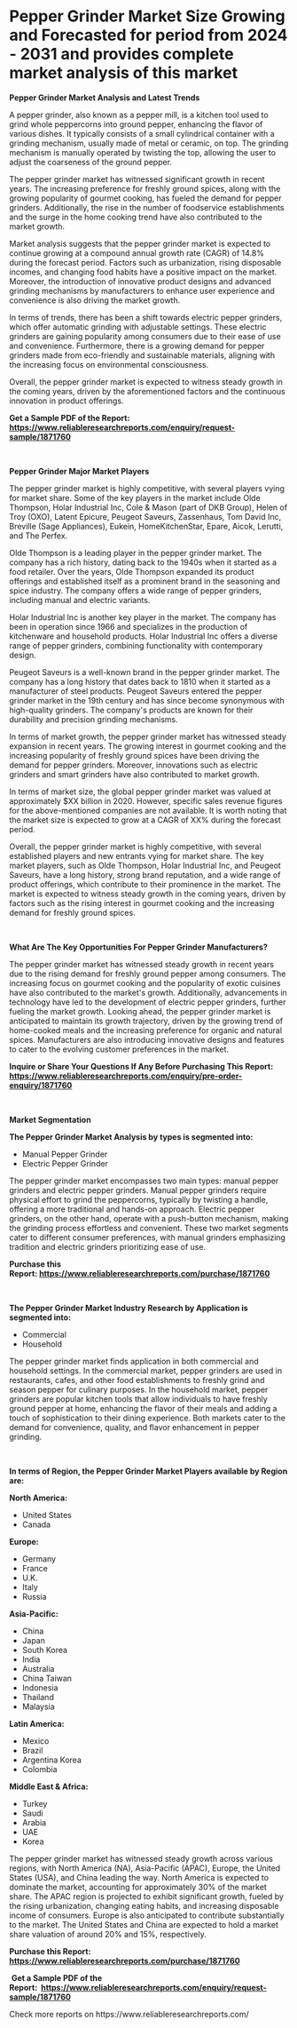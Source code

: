 <p><h1>Pepper Grinder Market Size Growing and Forecasted for period from 2024 - 2031 and provides complete market analysis of this market</h1></p><p><strong>Pepper Grinder Market Analysis and Latest Trends</strong></p>
<p><p>A pepper grinder, also known as a pepper mill, is a kitchen tool used to grind whole peppercorns into ground pepper, enhancing the flavor of various dishes. It typically consists of a small cylindrical container with a grinding mechanism, usually made of metal or ceramic, on top. The grinding mechanism is manually operated by twisting the top, allowing the user to adjust the coarseness of the ground pepper.</p><p>The pepper grinder market has witnessed significant growth in recent years. The increasing preference for freshly ground spices, along with the growing popularity of gourmet cooking, has fueled the demand for pepper grinders. Additionally, the rise in the number of foodservice establishments and the surge in the home cooking trend have also contributed to the market growth.</p><p>Market analysis suggests that the pepper grinder market is expected to continue growing at a compound annual growth rate (CAGR) of 14.8% during the forecast period. Factors such as urbanization, rising disposable incomes, and changing food habits have a positive impact on the market. Moreover, the introduction of innovative product designs and advanced grinding mechanisms by manufacturers to enhance user experience and convenience is also driving the market growth.</p><p>In terms of trends, there has been a shift towards electric pepper grinders, which offer automatic grinding with adjustable settings. These electric grinders are gaining popularity among consumers due to their ease of use and convenience. Furthermore, there is a growing demand for pepper grinders made from eco-friendly and sustainable materials, aligning with the increasing focus on environmental consciousness.</p><p>Overall, the pepper grinder market is expected to witness steady growth in the coming years, driven by the aforementioned factors and the continuous innovation in product offerings.</p></p>
<p><strong>Get a Sample PDF of the Report:&nbsp; <a href="https://www.reliableresearchreports.com/enquiry/request-sample/1871760">https://www.reliableresearchreports.com/enquiry/request-sample/1871760</a></strong></p>
<p>&nbsp;</p>
<p><strong>Pepper Grinder Major Market Players</strong></p>
<p><p>The pepper grinder market is highly competitive, with several players vying for market share. Some of the key players in the market include Olde Thompson, Holar Industrial Inc, Cole & Mason (part of DKB Group), Helen of Troy (OXO), Latent Epicure, Peugeot Saveurs, Zassenhaus, Tom David Inc, Breville (Sage Appliances), Eukein, HomeKitchenStar, Epare, Aicok, Lerutti, and The Perfex.</p><p>Olde Thompson is a leading player in the pepper grinder market. The company has a rich history, dating back to the 1940s when it started as a food retailer. Over the years, Olde Thompson expanded its product offerings and established itself as a prominent brand in the seasoning and spice industry. The company offers a wide range of pepper grinders, including manual and electric variants.</p><p>Holar Industrial Inc is another key player in the market. The company has been in operation since 1966 and specializes in the production of kitchenware and household products. Holar Industrial Inc offers a diverse range of pepper grinders, combining functionality with contemporary design.</p><p>Peugeot Saveurs is a well-known brand in the pepper grinder market. The company has a long history that dates back to 1810 when it started as a manufacturer of steel products. Peugeot Saveurs entered the pepper grinder market in the 19th century and has since become synonymous with high-quality grinders. The company's products are known for their durability and precision grinding mechanisms.</p><p>In terms of market growth, the pepper grinder market has witnessed steady expansion in recent years. The growing interest in gourmet cooking and the increasing popularity of freshly ground spices have been driving the demand for pepper grinders. Moreover, innovations such as electric grinders and smart grinders have also contributed to market growth.</p><p>In terms of market size, the global pepper grinder market was valued at approximately $XX billion in 2020. However, specific sales revenue figures for the above-mentioned companies are not available. It is worth noting that the market size is expected to grow at a CAGR of XX% during the forecast period.</p><p>Overall, the pepper grinder market is highly competitive, with several established players and new entrants vying for market share. The key market players, such as Olde Thompson, Holar Industrial Inc, and Peugeot Saveurs, have a long history, strong brand reputation, and a wide range of product offerings, which contribute to their prominence in the market. The market is expected to witness steady growth in the coming years, driven by factors such as the rising interest in gourmet cooking and the increasing demand for freshly ground spices.</p></p>
<p>&nbsp;</p>
<p><strong>What Are The Key Opportunities For Pepper Grinder Manufacturers?</strong></p>
<p><p>The pepper grinder market has witnessed steady growth in recent years due to the rising demand for freshly ground pepper among consumers. The increasing focus on gourmet cooking and the popularity of exotic cuisines have also contributed to the market's growth. Additionally, advancements in technology have led to the development of electric pepper grinders, further fueling the market growth. Looking ahead, the pepper grinder market is anticipated to maintain its growth trajectory, driven by the growing trend of home-cooked meals and the increasing preference for organic and natural spices. Manufacturers are also introducing innovative designs and features to cater to the evolving customer preferences in the market.</p></p>
<p><strong>Inquire or Share Your Questions If Any Before Purchasing This Report: <a href="https://www.reliableresearchreports.com/enquiry/pre-order-enquiry/1871760">https://www.reliableresearchreports.com/enquiry/pre-order-enquiry/1871760</a></strong></p>
<p>&nbsp;</p>
<p><strong>Market Segmentation</strong></p>
<p><strong>The Pepper Grinder Market Analysis by types is segmented into:</strong></p>
<p><ul><li>Manual Pepper Grinder</li><li>Electric Pepper Grinder</li></ul></p>
<p><p>The pepper grinder market encompasses two main types: manual pepper grinders and electric pepper grinders. Manual pepper grinders require physical effort to grind the peppercorns, typically by twisting a handle, offering a more traditional and hands-on approach. Electric pepper grinders, on the other hand, operate with a push-button mechanism, making the grinding process effortless and convenient. These two market segments cater to different consumer preferences, with manual grinders emphasizing tradition and electric grinders prioritizing ease of use.</p></p>
<p><strong>Purchase this Report:&nbsp;<a href="https://www.reliableresearchreports.com/purchase/1871760">https://www.reliableresearchreports.com/purchase/1871760</a></strong></p>
<p>&nbsp;</p>
<p><strong>The Pepper Grinder Market Industry Research by Application is segmented into:</strong></p>
<p><ul><li>Commercial</li><li>Household</li></ul></p>
<p><p>The pepper grinder market finds application in both commercial and household settings. In the commercial market, pepper grinders are used in restaurants, cafes, and other food establishments to freshly grind and season pepper for culinary purposes. In the household market, pepper grinders are popular kitchen tools that allow individuals to have freshly ground pepper at home, enhancing the flavor of their meals and adding a touch of sophistication to their dining experience. Both markets cater to the demand for convenience, quality, and flavor enhancement in pepper grinding.</p></p>
<p>&nbsp;</p>
<p><strong>In terms of Region, the Pepper Grinder Market Players available by Region are:</strong></p>
<p>
    <p> <strong> North America: </strong>
        <ul>
            <li>United States</li>
            <li>Canada</li>
        </ul>
        </p> 
    <p> <strong> Europe: </strong>
        <ul>
            <li>Germany</li>
            <li>France</li>
            <li>U.K.</li>
            <li>Italy</li>
            <li>Russia</li>
        </ul>
        </p> 
    <p> <strong> Asia-Pacific: </strong>
        <ul>
            <li>China</li>
            <li>Japan</li>
            <li>South Korea</li>
            <li>India</li>
            <li>Australia</li>
            <li>China Taiwan</li>
            <li>Indonesia</li>
            <li>Thailand</li>
            <li>Malaysia</li>
        </ul>
        </p> 
    <p> <strong> Latin America: </strong>
        <ul>
            <li>Mexico</li>
            <li>Brazil</li>
            <li>Argentina Korea</li>
            <li>Colombia</li>
        </ul>
        </p> 
    <p> <strong> Middle East & Africa: </strong>
        <ul>
            <li>Turkey</li>
            <li>Saudi</li>
            <li>Arabia</li>
            <li>UAE</li>
            <li>Korea</li>
        </ul>
    </p>
    </p>
<p><p>The pepper grinder market has witnessed steady growth across various regions, with North America (NA), Asia-Pacific (APAC), Europe, the United States (USA), and China leading the way. North America is expected to dominate the market, accounting for approximately 30% of the market share. The APAC region is projected to exhibit significant growth, fueled by the rising urbanization, changing eating habits, and increasing disposable income of consumers. Europe is also anticipated to contribute substantially to the market. The United States and China are expected to hold a market share valuation of around 20% and 15%, respectively.</p></p>
<p><strong>Purchase this Report: <a href="https://www.reliableresearchreports.com/purchase/1871760">https://www.reliableresearchreports.com/purchase/1871760</a></strong></p>
<p>&nbsp;<strong>Get a Sample PDF of the Report:&nbsp;&nbsp;<a href="https://www.reliableresearchreports.com/enquiry/request-sample/1871760">https://www.reliableresearchreports.com/enquiry/request-sample/1871760</a></strong></p>
<p><strong></strong></p>
<p>Check more reports on https://www.reliableresearchreports.com/</p>